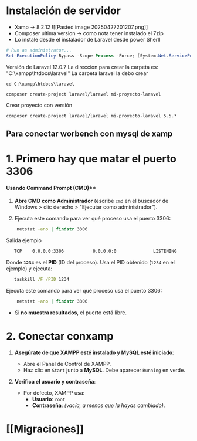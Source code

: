 # Instalación de servidor
- Xamp -> 8.2.12 ![[Pasted image 20250427201207.png]]
- Composer ultima version -> como nota tener instalado el 7zip
- Lo instale desde el instalador de Laravel desde power Sherll
```PowerShell
# Run as administrator...
Set-ExecutionPolicy Bypass -Scope Process -Force; [System.Net.ServicePointManager]::SecurityProtocol = [System.Net.ServicePointManager]::SecurityProtocol -bor 3072; iex ((New-Object System.Net.WebClient).DownloadString('https://php.new/install/windows/8.4'))
```
Versión de Laravel 12.0.7
La direccion para crear la carpeta es: "C:\xampp\htdocs\laravel"
La carpeta laravel la debo crear
```cdm
cd C:\xampp\htdocs\laravel
```

```git cmd
composer create-project laravel/laravel mi-proyecto-laravel
```
Crear proyecto con versión
```git cmd
composer create-project laravel/laravel mi-proyecto-laravel 5.5.*
```

## Para conectar worbench con mysql de xamp
# 1. Primero hay que matar el puerto 3306
#### Usando Command Prompt (CMD)**

1. **Abre CMD como Administrador** (escribe `cmd` en el buscador de Windows > clic derecho > "Ejecutar como administrador").
    
2. Ejecuta este comando para ver qué proceso usa el puerto 3306:
```cmd
    netstat -ano | findstr 3306
```
Salida ejemplo
```cmd
   TCP    0.0.0.0:3306           0.0.0.0:0              LISTENING       1234
```
Donde **`1234`** es el **PID** (ID del proceso).
Usa el PID obtenido (`1234` en el ejemplo) y ejecuta:

```cmd
   taskkill /F /PID 1234
```
Ejecuta este comando para ver qué proceso usa el puerto 3306:
```cmd
    netstat -ano | findstr 3306
```
- Si **no muestra resultados**, el puerto está libre.
# 2. Conectar conxamp
1. **Asegúrate de que XAMPP esté instalado y MySQL esté iniciado**:
   - Abre el Panel de Control de XAMPP.
   - Haz clic en `Start` junto a **MySQL**. Debe aparecer `Running` en verde.

2. **Verifica el usuario y contraseña**:
   - Por defecto, XAMPP usa:
     - **Usuario**: `root`
     - **Contraseña**: *(vacía, a menos que la hayas cambiado)*.

# [[Migraciones]]
